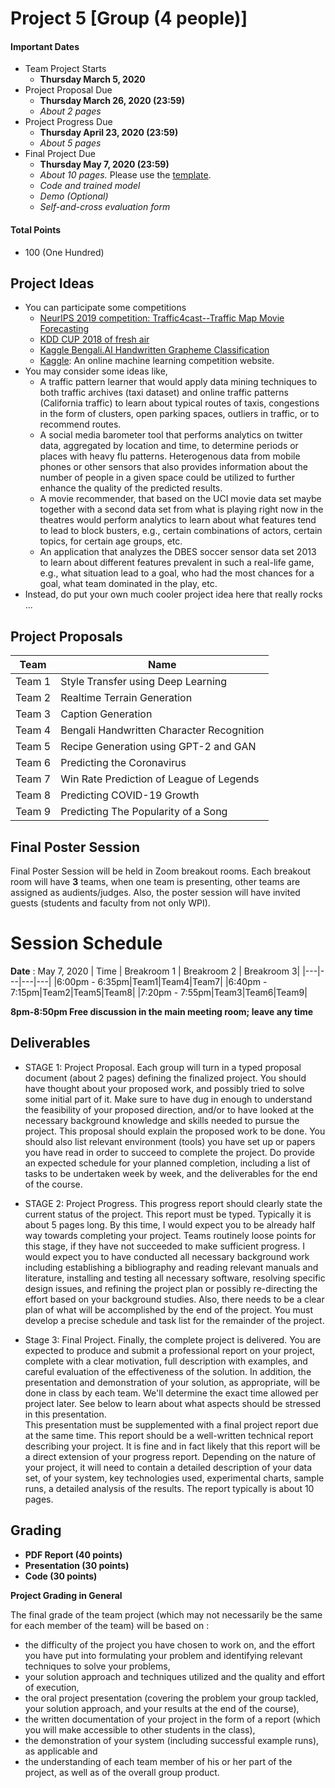 # Project 5 [Group (4 people)]

#### Important Dates
* Team Project Starts
  * **Thursday March 5, 2020**
* Project Proposal Due
  * **Thursday March 26, 2020 (23:59)**
  * *About 2 pages*
* Project Progress Due
  * **Thursday April 23, 2020 (23:59)**
  * *About 5 pages*
* Final Project Due
  * **Thursday May 7, 2020 (23:59)**
  * *About 10 pages.* Please use the [template](https://github.com/yanhuata/DS504CS586-S20/blob/master/project5/acm_submission_template.docx).
  * *Code and trained model*
  * *Demo (Optional)*
  * *Self-and-cross evaluation form*

#### Total Points
* 100 (One Hundred)

## Project Ideas
* You can participate some competitions
  * [NeurIPS 2019 competition: Traffic4cast--Traffic Map Movie Forecasting](https://www.iarai.ac.at/traffic4cast/)
  * [KDD CUP 2018 of fresh air](https://www.kdd.org/kdd2018/kdd-cup)
  * [Kaggle Bengali.AI Handwritten Grapheme Classification](https://www.kaggle.com/c/bengaliai-cv19)
  * [Kaggle](https://www.kaggle.com/): An online machine learning competition website.
* You may consider some ideas like,
  * A traffic pattern learner that would apply data mining techniques to both traffic archives (taxi dataset) and online traffic patterns (California traffic) to learn about typical routes of taxis, congestions in the form of clusters, open parking spaces, outliers in traffic, or to recommend routes.
  * A social media barometer tool that performs analytics on twitter data, aggregated by location and time, to determine periods or places with heavy flu patterns. Heterogenous data from mobile phones or other sensors that also provides information about the number of people in a given space could be utilized to further enhance the quality of the predicted results.
  * A movie recommender, that based on the UCI movie data set maybe together with a second data set from what is playing right now in the theatres would perform analytics to learn about what features tend to lead to block busters, e.g., certain combinations of actors, certain topics, for certain age groups, etc.
  * An application that analyzes the DBES soccer sensor data set 2013 to learn about different features prevalent in such a real-life game, e.g., what situation lead to a goal, who had the most chances for a goal, what team dominated in the play, etc.
* Instead, do put your own much cooler project idea here that really rocks ...

## Project Proposals

| Team |  Name |
|---|---|
|Team 1|  Style Transfer using Deep Learning |
|Team 2| Realtime Terrain Generation |
|Team 3|  Caption Generation|
|Team 4|  Bengali Handwritten Character Recognition |
|Team 5| Recipe Generation using GPT-2 and GAN|
|Team 6| Predicting the Coronavirus|
|Team 7| Win Rate Prediction of League of Legends|
|Team 8| Predicting COVID-19 Growth|
|Team 9| Predicting The Popularity of a Song|

## Final Poster Session
Final Poster Session will be held in Zoom breakout rooms. Each breakout room will have **3** teams, when one team is presenting, other teams are assigned as audients/judges. Also, the poster session will have invited guests (students and faculty from not
only WPI).
# Session Schedule
**Date** : May 7, 2020
| Time | Breakroom 1 | Breakroom 2 | Breakroom 3| 
|---|---|---|---|
|6:00pm - 6:35pm|Team1|Team4|Team7|
|6:40pm - 7:15pm|Team2|Team5|Team8|
|7:20pm - 7:55pm|Team3|Team6|Team9|


**8pm-8:50pm Free discussion in the main meeting room; leave any time**




## Deliverables
* STAGE 1: Project Proposal.
Each group will turn in a typed proposal document (about 2 pages) defining the finalized project. You should have thought about your proposed work, and possibly tried to solve some initial part of it. Make sure to have dug in enough to understand the feasibility of your proposed direction, and/or to have looked at the necessary background knowledge and skills needed to pursue the project. This proposal should explain the proposed work to be done. You should also list relevant environment (tools) you have set up or papers you have read in order to succeed to complete the project. Do provide an expected schedule for your planned completion, including a list of tasks to be undertaken week by week, and the deliverables for the end of the course.<br>

* STAGE 2: Project Progress.
This progress report should clearly state the current status of the project. This report must be typed. Typically it is about 5 pages long. By this time, I would expect you to be already half way towards completing your project. Teams routinely loose points for this stage, if they have not succeeded to make sufficient progress. I would expect you to have conducted all necessary background work including establishing a bibliography and reading relevant manuals and literature, installing and testing all necessary software, resolving specific design issues, and refining the project plan or possibly re-directing the effort based on your background studies. Also, there needs to be a clear plan of what will be accomplished by the end of the project. You must develop a precise schedule and task list for the remainder of the project.<br>

* Stage 3: Final Project.
Finally, the complete project is delivered. You are expected to produce and submit a professional report on your project, complete with a clear motivation, full description with examples, and careful evaluation of the effectiveness of the solution. In addition, the presentation and demonstration of your solution, as appropriate, will be done in class by each team. We'll determine the exact time allowed per project later. See below to learn about what aspects should be stressed in this presentation.<br>
This presentation must be supplemented with a final project report due at the same time. This report should be a well-written technical report describing your project. It is fine and in fact likely that this report will be a direct extension of your progress report. Depending on the nature of your project, it will need to contain a detailed description of your data set, of your system, key technologies used, experimental charts, sample runs, a detailed analysis of the results. The report typically is about 10 pages.

## Grading
* **PDF Report (40 points)**
* **Presentation (30 points)**
* **Code (30 points)**

**Project Grading in General**

The final grade of the team project (which may not necessarily be the same for each member of the team) will be based on :
* the difficulty of the project you have chosen to work on, and the effort you have put into formulating your problem and identifying relevant techniques to solve your problems,
* your solution approach and techniques utilized and the quality and effort of execution,
* the oral project presentation (covering the problem your group tackled, your solution approach, and your results at the end of the course),
* the written documentation of your project in the form of a report (which you will make accessible to other students in the class),
* the demonstration of your system (including successful example runs), as applicable and
* the understanding of each team member of his or her part of the project, as well as of the overall group product.
